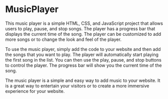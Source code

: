 # MusicPlayer




This music player is a simple HTML, CSS, and JavaScript project that allows users to play, pause, and stop songs. The player has a progress bar that displays the current time of the song. The player can be customized to add more songs or to change the look and feel of the player.

To use the music player, simply add the code to your website and then add the songs that you want to play. The player will automatically start playing the first song in the list. You can then use the play, pause, and stop buttons to control the player. The progress bar will show you the current time of the song.

The music player is a simple and easy way to add music to your website. It is a great way to entertain your visitors or to create a more immersive experience for your website.